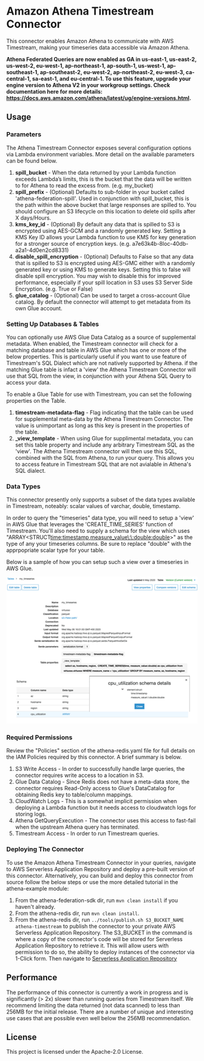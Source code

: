 # Amazon Athena Timestream Connector


This connector enables Amazon Athena to communicate with AWS Timestream, making your timeseries data accessible via Amazon Athena. 

**Athena Federated Queries are now enabled as GA in us-east-1, us-east-2, us-west-2, eu-west-1, ap-northeast-1, ap-south-1, us-west-1, ap-southeast-1, ap-southeast-2, eu-west-2, ap-northeast-2, eu-west-3, ca-central-1, sa-east-1, and eu-central-1. To use this feature, upgrade your engine version to Athena V2 in your workgroup settings. Check documentation here for more details: https://docs.aws.amazon.com/athena/latest/ug/engine-versions.html.**

## Usage

### Parameters

The Athena Timestream Connector exposes several configuration options via Lambda environment variables. More detail on the available parameters can be found below.

1. **spill_bucket** - When the data returned by your Lambda function exceeds Lambda’s limits, this is the bucket that the data will be written to for Athena to read the excess from. (e.g. my_bucket)
2. **spill_prefix** - (Optional) Defaults to sub-folder in your bucket called 'athena-federation-spill'. Used in conjunction with spill_bucket, this is the path within the above bucket that large responses are spilled to. You should configure an S3 lifecycle on this location to delete old spills after X days/Hours.
3. **kms_key_id** - (Optional) By default any data that is spilled to S3 is encrypted using AES-GCM and a randomly generated key. Setting a KMS Key ID allows your Lambda function to use KMS for key generation for a stronger source of encryption keys. (e.g. a7e63k4b-8loc-40db-a2a1-4d0en2cd8331)
4. **disable_spill_encryption** - (Optional) Defaults to False so that any data that is spilled to S3 is encrypted using AES-GMC either with a randomly generated key or using KMS to generate keys. Setting this to false will disable spill encryption. You may wish to disable this for improved performance, especially if your spill location in S3 uses S3 Server Side Encryption. (e.g. True or False)
5. **glue_catalog** - (Optional) Can be used to target a cross-account Glue catalog. By default the connector will attempt to get metadata from its own Glue account.

### Setting Up Databases & Tables

You can optionally use AWS Glue Data Catalog as a source of supplemental metadata. When enabled, the Timestream connector will check for a matching database and table in AWS Glue which has one or more of the below properties. This is particularly useful if you want to use feature of Timestream's SQL Dialect which are not natively supported by Athena. if the matching Glue table is infact a 'view' the Athena Timestream Connector will use that SQL from the view, in conjunction with your Athena SQL Query to access your data.  

To enable a Glue Table for use with Timestream, you can set the following properties on the Table. 

1. **timestream-metadata-flag** - Flag indicating that the table can be used for supplemental meta-data by the Athena Timestream Connector. The value is unimportant as long as this key is present in the properties of the table.
2. **_view_template** - When using Glue for supplimental metadata, you can set this table property and include any arbitrary Timestream SQL as the 'view'. The Athena Timestream connector will then use this SQL, combined with the SQL from Athena, to run your query. This allows you to access feature in Timestream SQL that are not avialable in Athena's SQL dialect.
  
### Data Types

This connector presently only supports a subset of the data types available in Timestream, noteably: scalar values of varchar, double, timestamp. 

In order to query the "timeseries" data type, you will need to setup a 'view' in AWS Glue that leverages the 'CREATE_TIME_SERIES' function of Timestream. You'll also need to supply a schema for the view which uses "ARRAY<STRUCT<time:timestamp,measure_value\:\:double:double>>" as the type of any your timeseries columns. Be sure to replace "double" with the apprpopriate scalar type for your table.

Below is a sample of how you can setup such a view over a timeseries in AWS Glue.

![Example](https://github.com/awslabs/aws-athena-query-federation/blob/master/athena-timestream/docs/img/timestream_glue_example.png?raw=true)



### Required Permissions

Review the "Policies" section of the athena-redis.yaml file for full details on the IAM Policies required by this connector. A brief summary is below.

1. S3 Write Access - In order to successfully handle large queries, the connector requires write access to a location in S3. 
2. Glue Data Catalog - Since Redis does not have a meta-data store, the connector requires Read-Only access to Glue's DataCatalog for obtaining Redis key to table/column mappings. 
3. CloudWatch Logs - This is a somewhat implicit permission when deploying a Lambda function but it needs access to cloudwatch logs for storing logs.
4. Athena GetQueryExecution - The connector uses this access to fast-fail when the upstream Athena query has terminated.
5. Timestream Access - In order to run Timestream queries.

### Deploying The Connector

To use the Amazon Athena Timestream Connector in your queries, navigate to AWS Serverless Application Repository and deploy a pre-built version of this connector. Alternatively, you can build and deploy this connector from source follow the below steps or use the more detailed tutorial in the athena-example module:

1. From the athena-federation-sdk dir, run `mvn clean install` if you haven't already.
2. From the athena-redis dir, run `mvn clean install`.
3. From the athena-redis dir, run  `../tools/publish.sh S3_BUCKET_NAME athena-timestream` to publish the connector to your private AWS Serverless Application Repository. The S3_BUCKET in the command is where a copy of the connector's code will be stored for Serverless Application Repository to retrieve it. This will allow users with permission to do so, the ability to deploy instances of the connector via 1-Click form. Then navigate to [Serverless Application Repository](https://aws.amazon.com/serverless/serverlessrepo)

## Performance

The performance of this connector is currently a work in progress and is significantly (> 2x) slower than running queries from Timestream itself. We recommend limiting the data returned (not data scanned) to less than 256MB for the initial release. There are a number of unique and interesting use cases that are possible even well below the 256MB recommendation. 

## License

This project is licensed under the Apache-2.0 License.
